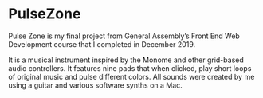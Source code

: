 # PulseZone
Pulse Zone is my final project from General Assembly’s Front End Web Development course that I completed in December 2019. 

It is a musical instrument inspired by the Monome and other grid-based audio controllers. It features nine pads that when clicked, play short loops of original music and pulse different colors. All sounds were created by me using a guitar and various software synths on a Mac.

